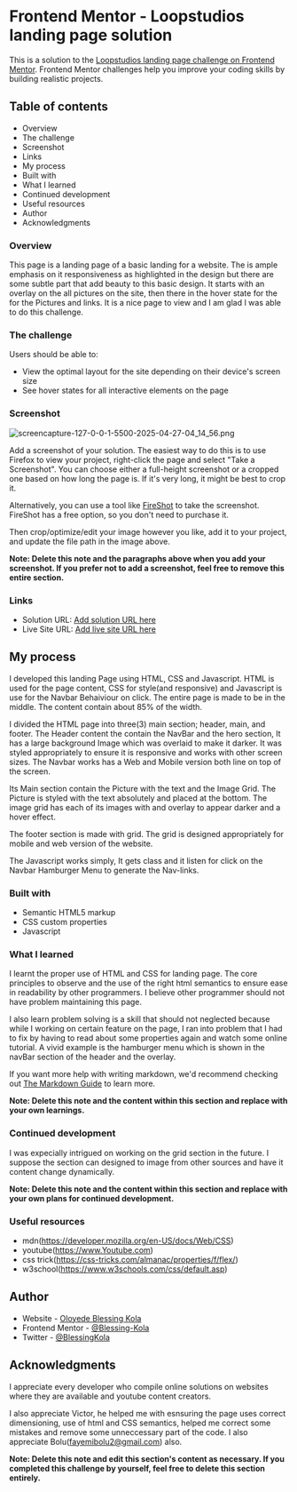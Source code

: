 # Frontend Mentor - Loopstudios landing page solution

This is a solution to the [Loopstudios landing page challenge on Frontend Mentor](https://www.frontendmentor.io/challenges/loopstudios-landing-page-N88J5Onjw). Frontend Mentor challenges help you improve your coding skills by building realistic projects. 

## Table of contents

- Overview 
- The challenge
- Screenshot
- Links
- My process
- Built with
- What I learned
- Continued development
- Useful resources
- Author
- Acknowledgments


### Overview

This page is a landing page of a basic landing for a website. The is ample emphasis on it responsiveness as highlighted in the design but there are some subtle part that add beauty to this basic design. It starts with an overlay on the all pictures on the site, then there in the hover state for the for the Pictures and links. It is a nice page to view and I am glad I was able to do this challenge.   

### The challenge

Users should be able to:

- View the optimal layout for the site depending on their device's screen size
- See hover states for all interactive elements on the page

### Screenshot

![screencapture-127-0-0-1-5500-2025-04-27-04_14_56.png](./screenshot.jpg)

Add a screenshot of your solution. The easiest way to do this is to use Firefox to view your project, right-click the page and select "Take a Screenshot". You can choose either a full-height screenshot or a cropped one based on how long the page is. If it's very long, it might be best to crop it.

Alternatively, you can use a tool like [FireShot](https://getfireshot.com/) to take the screenshot. FireShot has a free option, so you don't need to purchase it. 

Then crop/optimize/edit your image however you like, add it to your project, and update the file path in the image above.

**Note: Delete this note and the paragraphs above when you add your screenshot. If you prefer not to add a screenshot, feel free to remove this entire section.**

### Links

- Solution URL: [Add solution URL here](https://your-solution-url.com)
- Live Site URL: [Add live site URL here](https://your-live-site-url.com)

## My process

I developed this landing Page using HTML, CSS and Javascript. HTML is used for the page content, CSS for style(and responsive) and Javascript is use for the Navbar Behaiviour on click. The entire page is made to be in the middle. The content contain about 85% of the width. 

I divided the HTML page into three(3) main section; header, main, and footer. The Header content the contain the NavBar and the hero section, It has a large background Image which was overlaid to make it darker. It was styled appropriately to ensure it is responsive and works with other screen sizes. The Navbar works has a Web and Mobile version both line on top of the screen. 

Its Main section contain the Picture with the text and the Image Grid. The Picture is styled with the text absolutely and placed at the bottom. The image grid has each of its images with and overlay to appear darker and a hover effect. 

The footer section is made with grid. The grid is designed appropriately for mobile and web version of the website.

The Javascript works simply, It gets class and it listen for click on the Navbar Hamburger Menu to generate the Nav-links. 






### Built with

- Semantic HTML5 markup
- CSS custom properties
- Javascript 

### What I learned

I learnt the proper use of HTML and CSS for landing page. The core principles to observe and the use of the right html semantics to ensure ease in readability by other programmers. I believe other programmer should not have problem maintaining this page.

I also learn problem solving is a skill that should not neglected because while I working on certain feature on the page, I ran into problem that I had to fix by having to read about some properties again and watch some online tutorial. A vivid example is the hamburger menu which  is shown in the navBar section of the header and the overlay.   

<!-- Use this section to recap over some of your major learnings while working through this project. Writing these out and providing code samples of areas you want to highlight is a great way to reinforce your own knowledge.

To see how you can add code snippets, see below:

```html
<h1>Some HTML code I'm proud of</h1>
```
```css
.proud-of-this-css {
  color: papayawhip;
}
```
```js
const proudOfThisFunc = () => {
  console.log('🎉')
}
``` -->

If you want more help with writing markdown, we'd recommend checking out [The Markdown Guide](https://www.markdownguide.org/) to learn more.

**Note: Delete this note and the content within this section and replace with your own learnings.**

### Continued development

I was expecially intrigued on working on the grid section in the future. I suppose the section can designed to image from other sources and have it content change dynamically. 

<!-- Use this section to outline areas that you want to continue focusing on in future projects. These could be concepts you're still not completely comfortable with or techniques you found useful that you want to refine and perfect. -->

**Note: Delete this note and the content within this section and replace with your own plans for continued development.**

### Useful resources

- mdn(https://developer.mozilla.org/en-US/docs/Web/CSS) 
- youtube(https://www.Youtube.com) 
- css trick(https://css-tricks.com/almanac/properties/f/flex/) 
- w3school(https://www.w3schools.com/css/default.asp)


## Author

- Website - [Oloyede Blessing Kola](https://www.your-site.com)
- Frontend Mentor - [@Blessing-Kola](https://www.frontendmentor.io/profile/Blessing-Kola)
- Twitter - [@BlessingKola](https://x.com/BlessingKola)



## Acknowledgments

I appreciate every developer who compile online solutions on websites where they are available and youtube content creators.

I also appreciate Victor, he helped me with esnsuring the page uses correct dimensioning, use of html and CSS semantics, helped me correct some mistakes and remove some unneccessary part of the code. I also appreciate Bolu(fayemibolu2@gmail.com) also.

<!-- This is where you can give a hat tip to anyone who helped you out on this project. Perhaps you worked in a team or got some inspiration from someone else's solution. This is the perfect place to give them some credit. -->

**Note: Delete this note and edit this section's content as necessary. If you completed this challenge by yourself, feel free to delete this section entirely.**

